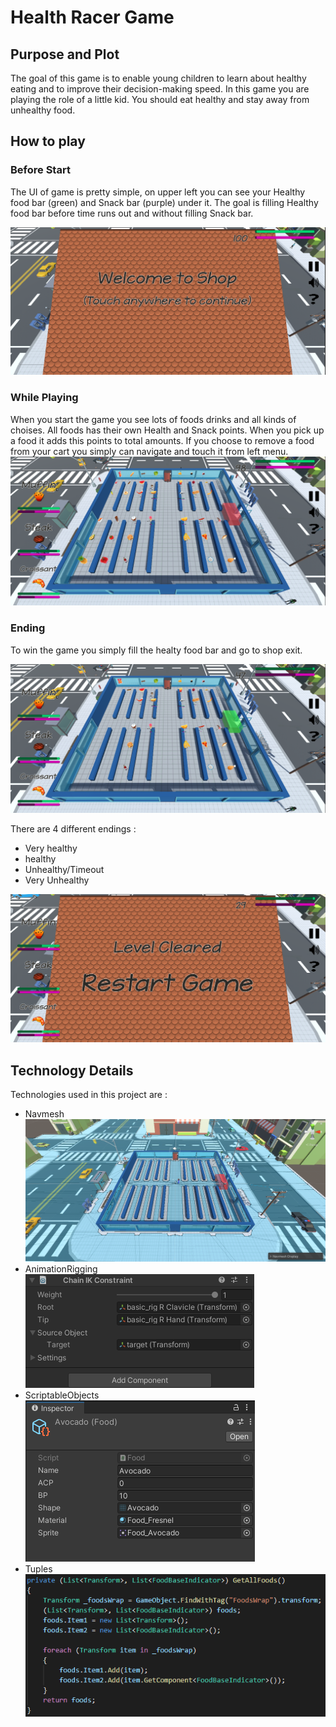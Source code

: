 

# Health Racer Game
## Purpose and Plot
The goal of this game is to enable young children to learn about healthy eating and to improve their decision-making speed.
In this game you are playing the role of a little kid. You should eat healthy and stay away from unhealthy food.

## How to play
### Before Start
The UI of game is pretty simple, on upper left you can see your Healthy food bar (green) and Snack bar (purple) under it.
The goal is filling Healthy food bar before time runs out and without filling Snack bar.

![Image 1](https://raw.githubusercontent.com/yagizayer/HealthRacer/main/ReadmeSources/Img1.bmp)

### While Playing 
When you start the game you see lots of foods drinks and all kinds of choises. All foods has their own Health and Snack points. When you pick up a food it adds this points to total amounts. 
If you choose to remove a food from your cart you simply can navigate and touch it from left menu.
![Image 2](https://raw.githubusercontent.com/yagizayer/HealthRacer/main/ReadmeSources/Img5.bmp)

### Ending
To win the game you simply fill the healty food bar and go to shop exit.

![Image 3](https://raw.githubusercontent.com/yagizayer/HealthRacer/main/ReadmeSources/Img3.bmp)

There are 4 different endings : 
 - Very healthy
 - healthy
 - Unhealthy/Timeout
 - Very Unhealthy
 
 ![Image 4](https://raw.githubusercontent.com/yagizayer/HealthRacer/main/ReadmeSources/Img4.bmp)

## Technology Details
Technologies used in this project are :
 - Navmesh <br>![NavmeshImage](https://raw.githubusercontent.com/yagizayer/HealthRacer/main/ReadmeSources/Img8.bmp)
 - AnimationRigging<br>
![AnimationRiggingImage](https://raw.githubusercontent.com/yagizayer/HealthRacer/main/ReadmeSources/Img7.bmp)
 - ScriptableObjects<br>
![ScriptableObjectsImage](https://raw.githubusercontent.com/yagizayer/HealthRacer/main/ReadmeSources/Img6.bmp)
 - Tuples<br>
![TuplesImage](https://raw.githubusercontent.com/yagizayer/HealthRacer/main/ReadmeSources/Img9.bmp)

